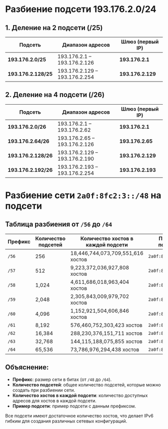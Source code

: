 # Разбиение подсети 193.176.2.0/24

## 1. Деление на 2 подсети (/25)

| Подсеть            | Диапазон адресов           | Шлюз (первый IP) |
|--------------------|---------------------------|------------------|
| **193.176.2.0/25**   | 193.176.2.1 – 193.176.2.126 | **193.176.2.1**  |
| **193.176.2.128/25** | 193.176.2.129 – 193.176.2.254 | **193.176.2.129** |

## 2. Деление на 4 подсети (/26)

| Подсеть            | Диапазон адресов            | Шлюз (первый IP) |
|--------------------|----------------------------|------------------|
| **193.176.2.0/26**   | 193.176.2.1 – 193.176.2.62   | **193.176.2.1**  |
| **193.176.2.64/26**  | 193.176.2.65 – 193.176.2.126  | **193.176.2.65** |
| **193.176.2.128/26** | 193.176.2.129 – 193.176.2.190 | **193.176.2.129** |
| **193.176.2.192/26** | 193.176.2.193 – 193.176.2.254 | **193.176.2.193** |



# Разбиение сети `2a0f:8fc2:3::/48` на подсети

## Таблица разбиения от `/56` до `/64`

| Префикс     | Количество подсетей | Количество хостов в каждой подсети         | Пример подсети       |
|-------------|---------------------|-------------------------------------------|----------------------|
| `/56`       | 256                 | 18,446,744,073,709,551,616 хостов         | `2a0f:8fc2:3::/56`   |
| `/57`       | 512                 | 9,223,372,036,927,808 хостов              | `2a0f:8fc2:3::/57`   |
| `/58`       | 1,024               | 4,611,686,018,963,404 хостов              | `2a0f:8fc2:3::/58`   |
| `/59`       | 2,048               | 2,305,843,009,979,702 хостов              | `2a0f:8fc2:3::/59`   |
| `/60`       | 4,096               | 1,152,921,504,606,846 хостов              | `2a0f:8fc2:3::/60`   |
| `/61`       | 8,192               | 576,460,752,303,423 хостов                | `2a0f:8fc2:3::/61`   |
| `/62`       | 16,384              | 288,230,376,151,711 хостов                | `2a0f:8fc2:3::/62`   |
| `/63`       | 32,768              | 144,115,188,075,855 хостов                | `2a0f:8fc2:3::/63`   |
| `/64`       | 65,536              | 73,786,976,294,438 хостов                 | `2a0f:8fc2:3::/64`   |

## Объяснение:
- **Префикс**: размер сети в битах (от `/48` до `/64`).
- **Количество подсетей**: общее количество подсетей, которые можно создать при разбиении сети.
- **Количество хостов в каждой подсети**: количество доступных адресов для хостов в каждой подсети.
- **Пример подсети**: пример подсети с данным префиксом.

Все подсети имеют достаточное количество хостов, что делает IPv6 гибким для создания различных сетевых конфигураций.

